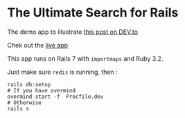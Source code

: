 # The Ultimate Search for Rails

The demo app to illustrate [this post on DEV.to](https://dev.to/lso/the-ultimate-search-for-rails-episode-1-1mi)

Chek out the [live app](https://search-paradise.fly.dev/)

This app runs on Rails 7 with `importmaps` and Ruby 3.2. 

Just make sure `redis` is running, then :
```
rails db:setup
# If you have overmind
overmind start -f  Procfile.dev
# Otherwise
rails s
```

